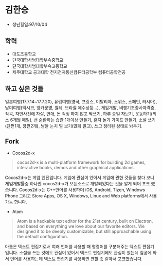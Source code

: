 # 김한승
* 생년월일:97/10/04 

## 학력
* 대도초등학교
* 단국대학사범대학부속중학교
* 단국대학사범대학부속고등학교
* 제주대학교 공과대학 전지전자통신컴퓨터공학부 컴퓨터공학전공

## 하고 싶은 것들
일본여행(17.7.14~17.7.20), 유럽여행(영국, 프랑스, 이탈리아, 스위스, 스페인, 러시아), 남미여행(멕시코, 잉카문명, 칠레, 브라질 예수상등...), 
게임개발, 비행기조종사자격증, 작곡, 자연사전에 자살, 연애, 돈 걱정 하지 않고 막쓰기, 하루 종일 자보기, 운동하기(최소 6개월 매일), 
선 순환하는 습관 1개이상 만들기, 혼자 놀기 가이드 만들기, 소설 쓰기(단편1개, 장편2개), 남들 눈치 덜 보기(민폐 말고), 
쓰고 정리된 상태로 놔두기.

## Fork
* Cocos2d-x

>cocos2d-x is a multi-platform framework for building 2d games, interactive books, demos and other graphical 
applications.

Cocos2d-x는 게임 엔진입니다. 게임에 관심이 있어서 게임에 관한 것들을 찾다 보니 게임개발툴중 하나인 cocos2d-x가 
오픈소스로 개발되었다는 것을 알게 되어 포크 했습니다. Cocos2d-x는 C++언어를 사용하며 iOS, Android, Tizen, 
Windows Phone 그리고 Store Apps, OS X, Windows, Linux and Web platforms에서 사용가능 합니다.

* Atom

>Atom is a hackable text editor for the 21st century, built on Electron, and based on everything we love 
about our favorite editors. We designed it to be deeply customizable, but still approachable using the 
default configuration.

아톰은 텍스트 편집기로서 여러 언어를 사용할 때 명령어를 구분해주는 텍스트 편집기 입니다. 소설을 쓰는 것에도 관심이 있어서 
텍스트 편집기에도 관심이 있는데 컴공에 와서 언어를 사용하는데 텍스트 편집기를 사용하면 편할 것 같아서 포크했습니다.
